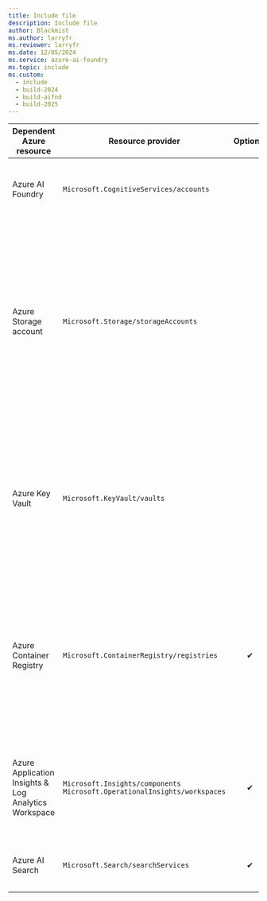 ```yaml
---
title: Include file
description: Include file
author: Blackmist
ms.author: larryfr
ms.reviewer: larryfr
ms.date: 12/05/2024
ms.service: azure-ai-foundry
ms.topic: include
ms.custom:
  - include
  - build-2024
  - build-aifnd
  - build-2025
---
```


|Dependent Azure resource|Resource provider|Optional|Note|
|---|---|:---:|---|
| Azure AI Foundry|`Microsoft.CognitiveServices/accounts`||Provides access to models and other core Foundry APIs.| 
|Azure Storage account|`Microsoft.Storage/storageAccounts`||Stores artifacts for your projects like flows and evaluations. For data isolation, storage containers are prefixed using the project GUID, and conditionally secured using Azure ABAC for the project identity.|
|Azure Key Vault|`Microsoft.KeyVault/vaults`||Stores secrets like connection strings for your resource connections. For data isolation, secrets can't be retrieved across projects via APIs.|
|Azure Container Registry|`Microsoft.ContainerRegistry/registries`|✔|Stores docker images created when using custom runtime for prompt flow. For data isolation, docker images are prefixed using the project GUID.|
|Azure Application Insights &<br>Log Analytics Workspace| `Microsoft.Insights/components`<br>`Microsoft.OperationalInsights/workspaces` |✔|Used as log storage when you opt in for application-level logging for your deployed prompt flows.|
| Azure AI Search|`Microsoft.Search/searchServices`|✔|Provides search capabilities for your projects.|
